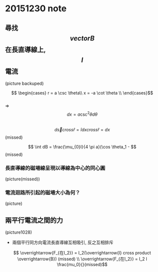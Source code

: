 # 20151230 note
## 尋找 $$ vector B $$ 在長直導線上, $$ I $$ 電流
(picture backuped)

$$ \begin{cases} r = a \csc \theta\\
 x = -a \cot \theta \\
 \end{cases}$$  
=>  $$ dx = a \csc ^2 \theta d \theta $$  
$$ d \overrightarrow{s} cross \hat{r} = \hat{i} dx cross \hat{r} = dx $$
(missed)

$$ \int dB = \frac{\mu_{0}I}{4 \pi a}(\cos \theta_1 -  $$(missed)

### 長直導線的磁場線呈現以導線為中心的同心圓
(picture(missed))

### 電流迴路所引起的磁場大小為何？
(picture)

## 兩平行電流之間的力
(picture1028)

* 兩個平行同方向電流長直導線互相吸引, 反之互相排斥

$$ \overrightarrow{F_{在I_2}} = I_2(\overrightarrow{l} cross product \overrightarrow{B}) (missed) \\
\overrightarrow{F_{在I_2}} = I_2 l \frac{mu_0}{}(missed)$$




